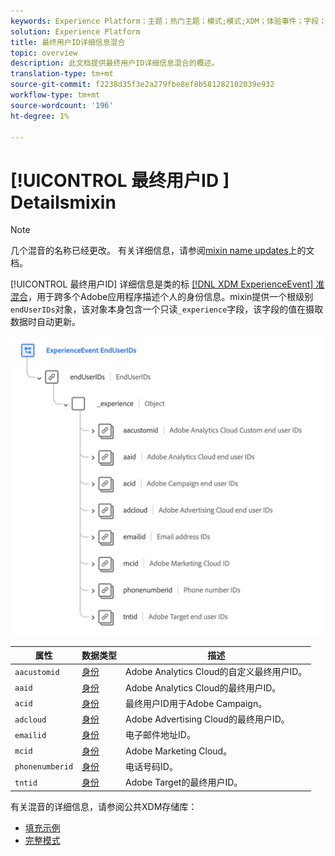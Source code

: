 ```yaml
---
keywords: Experience Platform；主题；热门主题；模式;模式;XDM；体验事件；字段；模式;模式;模式设计；混音；混合；最终用户；最终用户；id;
solution: Experience Platform
title: 最终用户ID详细信息混合
topic: overview
description: 此文档提供最终用户ID详细信息混合的概述。
translation-type: tm+mt
source-git-commit: f2238d35f3e2a279fbe8ef8b581282102039e932
workflow-type: tm+mt
source-wordcount: '196'
ht-degree: 1%

---
```



# [!UICONTROL 最终用户ID ] Detailsmixin

>[!NOTE]
>
>几个混音的名称已经更改。 有关详细信息，请参阅[mixin name updates](../name-updates.md)上的文档。

[!UICONTROL 最终用户ID] 详细信息是类的标 [[!DNL XDM ExperienceEvent] 准混合](../../classes/individual-profile.md)，用于跨多个Adobe应用程序描述个人的身份信息。mixin提供一个根级别`endUserIDs`对象，该对象本身包含一个只读`_experience`字段，该字段的值在摄取数据时自动更新。

<img src="../../images/mixins/enduserids.png" width="700" /><br />

| 属性 | 数据类型 | 描述 |
| --- | --- | --- |
| `aacustomid` | [身份](../../data-types/identity.md) | Adobe Analytics Cloud的自定义最终用户ID。 |
| `aaid` | [身份](../../data-types/identity.md) | Adobe Analytics Cloud的最终用户ID。 |
| `acid` | [身份](../../data-types/identity.md) | 最终用户ID用于Adobe Campaign。 |
| `adcloud` | [身份](../../data-types/identity.md) | Adobe Advertising Cloud的最终用户ID。 |
| `emailid` | [身份](../../data-types/identity.md) | 电子邮件地址ID。 |
| `mcid` | [身份](../../data-types/identity.md) | Adobe Marketing Cloud。 |
| `phonenumberid` | [身份](../../data-types/identity.md) | 电话号码ID。 |
| `tntid` | [身份](../../data-types/identity.md) | Adobe Target的最终用户ID。 |

有关混音的详细信息，请参阅公共XDM存储库：

* [填充示例](https://github.com/adobe/xdm/blob/master/components/mixins/experience-event/experienceevent-enduserids.example.1.json)
* [完整模式](https://github.com/adobe/xdm/blob/master/components/mixins/experience-event/experienceevent-enduserids.schema.json)

